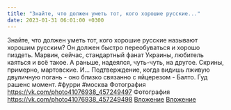 ```yaml
---
title: "Знайте, что должен уметь тот, кого хорошие русские..."
date: 2023-01-31 06:01:00 +0300
---
```


Знайте, что должен уметь тот, кого хорошие русские называют хорошим русским?
Он должен быстро переобуваться и хорошо пиздеть.
Марвин, сейчас, стандартный фанат Украины, любитель каяться и всё такое. А раньше, надеялся, чуть-чуть, на другое. Скрины, примерно, мартовские. И... Подтверждение, когда видишь лживую двуличную погань - оно близко связанно с яйцерезом - Балто.
Гуд рашенс момент.
#фурри #москва
Фотография
<a class="vk-attach" href="https://vk.com/photo41076938_457249497">https://vk.com/photo41076938_457249497</a>
Фотография
<a class="vk-attach" href="https://vk.com/photo41076938_457249498">https://vk.com/photo41076938_457249498</a>
<a class="vk-attach" href="https://vk.com/photo41076938_457249497">Вложение</a>
<a class="vk-attach" href="https://vk.com/photo41076938_457249498">Вложение</a>
